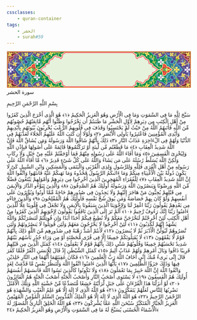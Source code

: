 ```yaml
---
cssclasses:
    - quran-container
tags:
    - الحشر
    - surah#59
---
```

<div class="quran-container">
<span class="second-border"></span>
<span class="border"></span>
<div class="head-container">
<img src="https://raw.githubusercontent.com/LORDyyyyy/obsidian-the_quran_vault/main/The%20Quran%20Vault/src/webview/surah_head.png" height=100>
<div class="surah-name">
<span class="surah-name-fnt">سورة الحشر</span>
</div>
</div>
<div class="quran-content">
<div class="name-of-god"> <p> بِسْمِ اللَّهِ الرَّحْمَنِ الرَّحِيمِ </p></div>
<p>
<span class="sign" id="f1">سَبَّحَ لِلَّهِ مَا فِى السَّمَوَتِ وَمَا فِى الْأَرْضِ وَهُوَ الْعَزِيزُ الْحَكِيمُ <span>﴿</span>١<span>﴾</span></span>
<span class="sign" id="f2">هُوَ الَّذِى أَخْرَجَ الَّذِينَ كَفَرُوا مِنْ أَهْلِ الْكِتَبِ مِن دِيَرِهِمْ لِأَوَّلِ الْحَشْرِ مَا ظَنَنتُمْ أَن يَخْرُجُوا وَظَنُّوا أَنَّهُم مَّانِعَتُهُمْ حُصُونُهُم مِّنَ اللَّهِ فَأَتَىهُمُ اللَّهُ مِنْ حَيْثُ لَمْ يَحْتَسِبُوا وَقَذَفَ فِى قُلُوبِهِمُ الرُّعْبَ يُخْرِبُونَ بُيُوتَهُم بِأَيْدِيهِمْ وَأَيْدِى الْمُؤْمِنِينَ فَاعْتَبِرُوا يَأُولِى الْأَبْصَرِ <span>﴿</span>٢<span>﴾</span></span>
<span class="sign" id="f3">وَلَوْلَا أَن كَتَبَ اللَّهُ عَلَيْهِمُ الْجَلَاءَ لَعَذَّبَهُمْ فِى الدُّنْيَا وَلَهُمْ فِى الْءَاخِرَةِ عَذَابُ النَّارِ <span>﴿</span>٣<span>﴾</span></span>
<span class="sign" id="f4">ذَلِكَ بِأَنَّهُمْ شَاقُّوا اللَّهَ وَرَسُولَهُ وَمَن يُشَاقِّ اللَّهَ فَإِنَّ اللَّهَ شَدِيدُ الْعِقَابِ <span>﴿</span>٤<span>﴾</span></span>
<span class="sign" id="f5">مَا قَطَعْتُم مِّن لِّينَةٍ أَوْ تَرَكْتُمُوهَا قَائِمَةً عَلَى أُصُولِهَا فَبِإِذْنِ اللَّهِ وَلِيُخْزِىَ الْفَسِقِينَ <span>﴿</span>٥<span>﴾</span></span>
<span class="sign" id="f6">وَمَا أَفَاءَ اللَّهُ عَلَى رَسُولِهِ مِنْهُمْ فَمَا أَوْجَفْتُمْ عَلَيْهِ مِنْ خَيْلٍ وَلَا رِكَابٍ وَلَكِنَّ اللَّهَ يُسَلِّطُ رُسُلَهُ عَلَى مَن يَشَاءُ وَاللَّهُ عَلَى كُلِّ شَىْءٍ قَدِيرٌ <span>﴿</span>٦<span>﴾</span></span>
<span class="sign" id="f7">مَّا أَفَاءَ اللَّهُ عَلَى رَسُولِهِ مِنْ أَهْلِ الْقُرَى فَلِلَّهِ وَلِلرَّسُولِ وَلِذِى الْقُرْبَى وَالْيَتَمَى وَالْمَسَكِينِ وَابْنِ السَّبِيلِ كَىْ لَا يَكُونَ دُولَةً بَيْنَ الْأَغْنِيَاءِ مِنكُمْ وَمَا ءَاتَىكُمُ الرَّسُولُ فَخُذُوهُ وَمَا نَهَىكُمْ عَنْهُ فَانتَهُوا وَاتَّقُوا اللَّهَ إِنَّ اللَّهَ شَدِيدُ الْعِقَابِ <span>﴿</span>٧<span>﴾</span></span>
<span class="sign" id="f8">لِلْفُقَرَاءِ الْمُهَجِرِينَ الَّذِينَ أُخْرِجُوا مِن دِيَرِهِمْ وَأَمْوَلِهِمْ يَبْتَغُونَ فَضْلًا مِّنَ اللَّهِ وَرِضْوَنًا وَيَنصُرُونَ اللَّهَ وَرَسُولَهُ أُولَئِكَ هُمُ الصَّدِقُونَ <span>﴿</span>٨<span>﴾</span></span>
<span class="sign" id="f9">وَالَّذِينَ تَبَوَّءُو الدَّارَ وَالْإِيمَنَ مِن قَبْلِهِمْ يُحِبُّونَ مَنْ هَاجَرَ إِلَيْهِمْ وَلَا يَجِدُونَ فِى صُدُورِهِمْ حَاجَةً مِّمَّا أُوتُوا وَيُؤْثِرُونَ عَلَى أَنفُسِهِمْ وَلَوْ كَانَ بِهِمْ خَصَاصَةٌ وَمَن يُوقَ شُحَّ نَفْسِهِ فَأُولَئِكَ هُمُ الْمُفْلِحُونَ <span>﴿</span>٩<span>﴾</span></span>
<span class="sign" id="f10">وَالَّذِينَ جَاءُو مِن بَعْدِهِمْ يَقُولُونَ رَبَّنَا اغْفِرْ لَنَا وَلِإِخْوَنِنَا الَّذِينَ سَبَقُونَا بِالْإِيمَنِ وَلَا تَجْعَلْ فِى قُلُوبِنَا غِلًّا لِّلَّذِينَ ءَامَنُوا رَبَّنَا إِنَّكَ رَءُوفٌ رَّحِيمٌ <span>﴿</span>١۰<span>﴾</span></span>
<span class="sign" id="f11">أَلَمْ تَرَ إِلَى الَّذِينَ نَافَقُوا يَقُولُونَ لِإِخْوَنِهِمُ الَّذِينَ كَفَرُوا مِنْ أَهْلِ الْكِتَبِ لَئِنْ أُخْرِجْتُمْ لَنَخْرُجَنَّ مَعَكُمْ وَلَا نُطِيعُ فِيكُمْ أَحَدًا أَبَدًا وَإِن قُوتِلْتُمْ لَنَنصُرَنَّكُمْ وَاللَّهُ يَشْهَدُ إِنَّهُمْ لَكَذِبُونَ <span>﴿</span>١١<span>﴾</span></span>
<span class="sign" id="f12">لَئِنْ أُخْرِجُوا لَا يَخْرُجُونَ مَعَهُمْ وَلَئِن قُوتِلُوا لَا يَنصُرُونَهُمْ وَلَئِن نَّصَرُوهُمْ لَيُوَلُّنَّ الْأَدْبَرَ ثُمَّ لَا يُنصَرُونَ <span>﴿</span>١٢<span>﴾</span></span>
<span class="sign" id="f13">لَأَنتُمْ أَشَدُّ رَهْبَةً فِى صُدُورِهِم مِّنَ اللَّهِ ذَلِكَ بِأَنَّهُمْ قَوْمٌ لَّا يَفْقَهُونَ <span>﴿</span>١٣<span>﴾</span></span>
<span class="sign" id="f14">لَا يُقَتِلُونَكُمْ جَمِيعًا إِلَّا فِى قُرًى مُّحَصَّنَةٍ أَوْ مِن وَرَاءِ جُدُرٍ بَأْسُهُم بَيْنَهُمْ شَدِيدٌ تَحْسَبُهُمْ جَمِيعًا وَقُلُوبُهُمْ شَتَّى ذَلِكَ بِأَنَّهُمْ قَوْمٌ لَّا يَعْقِلُونَ <span>﴿</span>١٤<span>﴾</span></span>
<span class="sign" id="f15">كَمَثَلِ الَّذِينَ مِن قَبْلِهِمْ قَرِيبًا ذَاقُوا وَبَالَ أَمْرِهِمْ وَلَهُمْ عَذَابٌ أَلِيمٌ <span>﴿</span>١٥<span>﴾</span></span>
<span class="sign" id="f16">كَمَثَلِ الشَّيْطَنِ إِذْ قَالَ لِلْإِنسَنِ اكْفُرْ فَلَمَّا كَفَرَ قَالَ إِنِّى بَرِىءٌ مِّنكَ إِنِّى أَخَافُ اللَّهَ رَبَّ الْعَلَمِينَ <span>﴿</span>١٦<span>﴾</span></span>
<span class="sign" id="f17">فَكَانَ عَقِبَتَهُمَا أَنَّهُمَا فِى النَّارِ خَلِدَيْنِ فِيهَا وَذَلِكَ جَزَؤُا الظَّلِمِينَ <span>﴿</span>١٧<span>﴾</span></span>
<span class="sign" id="f18">يَأَيُّهَا الَّذِينَ ءَامَنُوا اتَّقُوا اللَّهَ وَلْتَنظُرْ نَفْسٌ مَّا قَدَّمَتْ لِغَدٍ وَاتَّقُوا اللَّهَ إِنَّ اللَّهَ خَبِيرٌ بِمَا تَعْمَلُونَ <span>﴿</span>١٨<span>﴾</span></span>
<span class="sign" id="f19">وَلَا تَكُونُوا كَالَّذِينَ نَسُوا اللَّهَ فَأَنسَىهُمْ أَنفُسَهُمْ أُولَئِكَ هُمُ الْفَسِقُونَ <span>﴿</span>١٩<span>﴾</span></span>
<span class="sign" id="f20">لَا يَسْتَوِى أَصْحَبُ النَّارِ وَأَصْحَبُ الْجَنَّةِ أَصْحَبُ الْجَنَّةِ هُمُ الْفَائِزُونَ <span>﴿</span>٢۰<span>﴾</span></span>
<span class="sign" id="f21">لَوْ أَنزَلْنَا هَذَا الْقُرْءَانَ عَلَى جَبَلٍ لَّرَأَيْتَهُ خَشِعًا مُّتَصَدِّعًا مِّنْ خَشْيَةِ اللَّهِ وَتِلْكَ الْأَمْثَلُ نَضْرِبُهَا لِلنَّاسِ لَعَلَّهُمْ يَتَفَكَّرُونَ <span>﴿</span>٢١<span>﴾</span></span>
<span class="sign" id="f22">هُوَ اللَّهُ الَّذِى لَا إِلَهَ إِلَّا هُوَ عَلِمُ الْغَيْبِ وَالشَّهَدَةِ هُوَ الرَّحْمَنُ الرَّحِيمُ <span>﴿</span>٢٢<span>﴾</span></span>
<span class="sign" id="f23">هُوَ اللَّهُ الَّذِى لَا إِلَهَ إِلَّا هُوَ الْمَلِكُ الْقُدُّوسُ السَّلَمُ الْمُؤْمِنُ الْمُهَيْمِنُ الْعَزِيزُ الْجَبَّارُ الْمُتَكَبِّرُ سُبْحَنَ اللَّهِ عَمَّا يُشْرِكُونَ <span>﴿</span>٢٣<span>﴾</span></span>
<span class="sign" id="f24">هُوَ اللَّهُ الْخَلِقُ الْبَارِئُ الْمُصَوِّرُ لَهُ الْأَسْمَاءُ الْحُسْنَى يُسَبِّحُ لَهُ مَا فِى السَّمَوَتِ وَالْأَرْضِ وَهُوَ الْعَزِيزُ الْحَكِيمُ <span>﴿</span>٢٤<span>﴾</span></span>

</p>
</div>
<span class="border" style="margin-top:25px;"></span>
<span class="second-border-bottom"></span>
</div>
